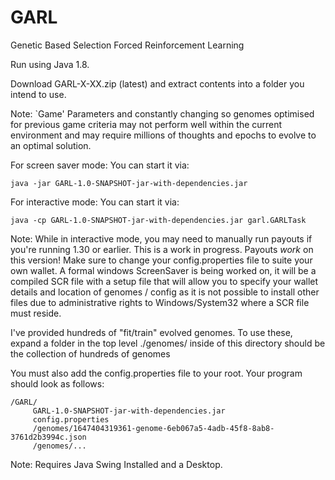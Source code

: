 # GARL
Genetic Based Selection Forced Reinforcement Learning

Run using Java 1.8.

Download GARL-X-XX.zip (latest) and extract contents into a folder you intend to use.

Note: `Game' Parameters and constantly changing so genomes optimised for previous game criteria may not perform well within the current environment and may require millions of thoughts and epochs to evolve to an optimal solution.

For screen saver mode: You can start it via:
```
java -jar GARL-1.0-SNAPSHOT-jar-with-dependencies.jar
```

For interactive mode: You can start it via:
```
java -cp GARL-1.0-SNAPSHOT-jar-with-dependencies.jar garl.GARLTask
```
Note: While in interactive mode, you may need to manually run payouts if you're running 1.30 or earlier. 
This is a work in progress. Payouts *work* on this version! Make sure to change your config.properties file to suite your own wallet.
A formal windows ScreenSaver is being worked on, it will be a compiled SCR file with a setup file that will allow you to specify your wallet details and location of genomes / config as it is not possible to install other files due to administrative rights to Windows/System32 where a SCR file must reside.

I've provided hundreds of "fit/train" evolved genomes. To use these, expand a folder in the top level ./genomes/ inside of this directory should be the collection of hundreds of genomes

You must also add the config.properties file to your root. Your program should look as follows:

```
/GARL/
     GARL-1.0-SNAPSHOT-jar-with-dependencies.jar
     config.properties
     /genomes/1647404319361-genome-6eb067a5-4adb-45f8-8ab8-3761d2b3994c.json
     /genomes/...
```
Note: Requires Java Swing Installed and a Desktop.
